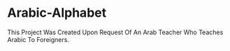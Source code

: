 # Arabic-Alphabet

This Project Was Created Upon Request Of An Arab Teacher Who Teaches Arabic To Foreigners.
